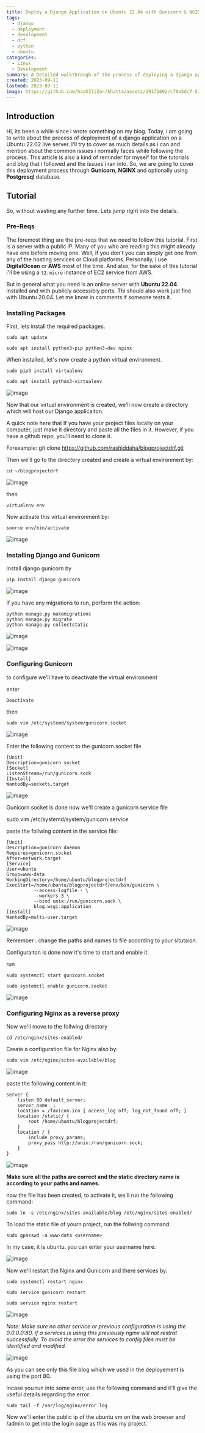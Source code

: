 ```yaml
---
title: Deploy a Django Application on Ubuntu 22.04 with Gunicorn & NGINX
tags:
  - django
  - deployment
  - development
  - drf
  - python
  - ubuntu
categories:
  - Linux
  - Development
summary: A Detailed walkthrough of the process of deploying a django application on a ubuntu server from scratch. This guide covers the deployment stages with Gunicorn, NGINX and Postgresql.   
created: 2023-09-11
lastmod: 2023-09-11
image: https://github.com/hash3liZer/khatta/assets/29171692/c70a5dc7-5294-45b7-8a9f-8a04ac9214b3
---
```


## Introduction

Hi, its been a while since i wrote something on my blog. Today, i am going to write about the process of deployment of a django application on a Ubuntu 22.02 live server. I'll try to cover as much details as i can and mention about the common issues i normally faces while following the process. This article is also a kind of reminder for myself for the tutorials and blog that i followed and the issues i ran into. So, we are going to cover this deployment process through **Gunicorn**, **NGINX** and optionally using **Postgresql** database. 

## Tutorial

So, without wasting any further time. Lets jump right into the details. 

### Pre-Reqs

The foremost thing are the pre-reqs that we need to follow this tutorial. First is a server with a public IP. Many of you who are reading this might already have one before moving one. Well, if you don't you can simply get one from any of the hosting services or Cloud platforms. Personally, i use **DigitalOcean** or **AWS** most of the time. And also, for the sake of this tutorial i'll be using a `t2.micro` instance of EC2 service from AWS. 

But in general what you need is an online server with **Ubuntu 22.04** installed and with publicly accessibly ports. Thi should also work just fine with Ubuntu 20.04. Let me know in comments if someone tests it. 

### Installing Packages

First, lets install the required packages. 

```
sudo apt update

sudo apt install python3-pip python3-dev nginx
```


When installed, let's now create a python virtual environment.

```
sudo pip3 install virtualenv

sudo apt install python3-virtualenv
```

![image](https://github.com/hash3liZer/khatta/assets/61083990/1faba017-2130-48b4-9df2-d750dd501f22)

Now that our virtual environment is created, we'll now create a directory which will host our Django applicaiton.

A quick note here that If you have your project files locally on your computer, just make it directory and paste all the files in it. However, if you have a github repo, you'll need to clone it.

Forexample:
git clone https://github.com/rashiddaha/blogprojectdrf.git

Then we'll go to the directory created and create a virtual environment by:

```
cd ~/blogprojectdrf
```

![image](https://github.com/hash3liZer/khatta/assets/61083990/a5cabe58-21bd-4da2-8a1a-093abcb9be6f)


then

```
virtualenv env
```

Now activate this virtual environment by:

```
source env/bin/activate
```

![image](https://github.com/hash3liZer/khatta/assets/61083990/11a63e4d-f7e4-4478-95b4-b07f174e0d0b)


### Installing Django and Gunicorn



Install django gunicorn by

```
pip install django gunicorn
```


![image](https://github.com/hash3liZer/khatta/assets/61083990/0b50a975-e285-4ece-851d-129e68816995)


If you have any migrations to run, perform the action:

```
python manage.py makemigrations
python manage.py migrate
python manage.py collectstatic
```

![image](https://github.com/hash3liZer/khatta/assets/61083990/b52d7c0d-4f54-4ff3-9292-8c111d2fa9ba)

![image](https://github.com/hash3liZer/khatta/assets/61083990/005448c7-ac69-42ec-af56-9141a509abad)




### Configuring Gunicorn

to configure we'll have to deactivate the virtual environment

enter


```
Deactivate
```


then 


```
sudo vim /etc/systemd/system/gunicorn.socket
```

![image](https://github.com/hash3liZer/khatta/assets/61083990/93d7265e-c27d-4f79-a76d-d557f2fc661c)




Enter the following content to the gunicorn.socket file


```
[Unit]
Description=gunicorn socket
[Socket]
ListenStream=/run/gunicorn.sock
[Install]
WantedBy=sockets.target
```

![image](https://github.com/hash3liZer/khatta/assets/61083990/cc175aae-6b7f-4106-92be-e0f50516e060)

Gunicorn.socket is done now we'll create a gunicorn service file

sudo vim /etc/systemd/system/gunicorn.service

paste the follwing content in the service file:

```
[Unit]
Description=gunicorn daemon
Requires=gunicorn.socket
After=network.target
[Service]
User=ubuntu
Group=www-data
WorkingDirectory=/home/ubuntu/blogprojectdrf
ExecStart=/home/ubuntu/blogprojectdrf/env/bin/gunicorn \
          --access-logfile - \
          --workers 3 \
          --bind unix:/run/gunicorn.sock \
          blog.wsgi:application
[Install]
WantedBy=multi-user.target
```

![image](https://github.com/hash3liZer/khatta/assets/61083990/016b15f7-304d-401d-8db3-3275036148ec)

Remember : change the paths and names to file according to your situtaion.

Configuraiton is done now it's time to start and enable it.

run

```
sudo systemctl start gunicorn.socket

sudo systemctl enable gunicorn.socket

```

![image](https://github.com/hash3liZer/khatta/assets/61083990/02f0eb6b-dea7-40f8-b597-78cb777e2864)


### Configuring Nginx as a reverse proxy


Now we'll move to the follwing directory


```
cd /etc/nginx/sites-enabled/
```


Create a configuration file for Nginx also by:

```
sudo vim /etc/nginx/sites-available/blog
```



![image](https://github.com/hash3liZer/khatta/assets/61083990/ed5a8862-c941-4e1e-bd70-ca67874be153)

paste the following content in it:

```
server {
    listen 80 default_server;
    server_name _;
    location = /favicon.ico { access_log off; log_not_found off; }
    location /static/ {
        root /home/ubuntu/blogprojectdrf;
    }
    location / {
        include proxy_params;
        proxy_pass http://unix:/run/gunicorn.sock;
    }
}
```

![image](https://github.com/hash3liZer/khatta/assets/61083990/cf1f8a35-6f14-4af7-8a6c-66cd44156a81)


**Make sure all the paths are correct and the static directory name is according to your paths and names.**

now the file has been created, to activate it, we'll run the following command:


```
sudo ln -s /etc/nginx/sites-available/blog /etc/nginx/sites-enabled/
```


To load the static file of yourn project, run the follwing command:

```
sudo gpasswd -a www-data <username>
```

In my case, it is ubuntu. you can enter your username here.


![image](https://github.com/hash3liZer/khatta/assets/61083990/320b9559-c7da-47ac-8cac-ab21818c77dd)


Now we'll restart the Nginx and Gunicorn and there services by:

```
sudo systemctl restart nginx

sudo service gunicorn restart

sudo service nginx restart
```

![image](https://github.com/hash3liZer/khatta/assets/61083990/926fab98-715b-46c9-9537-014da1f81dbf)



*Note: Make sure no other service or previous configuration is using the 0.0.0.0:80. if a services is using this previously nginx will not restrat successfully. To avoid the error the services to config files must be identified and modified.*

![image](https://github.com/hash3liZer/khatta/assets/61083990/91e45b9b-cc43-4683-b8bb-b198dadb82d4)

As you can see only this file blog which we used in the deployement is using the port 80.




Incase you run into some error, use the following command and it'll give the useful details regarding the error.

```
sudo tail -f /var/log/nginx/error.log
```

Now we'll enter the public ip of the ubuntu vm on the web browser and /admin to get into the login page as this was my project.

 

 







